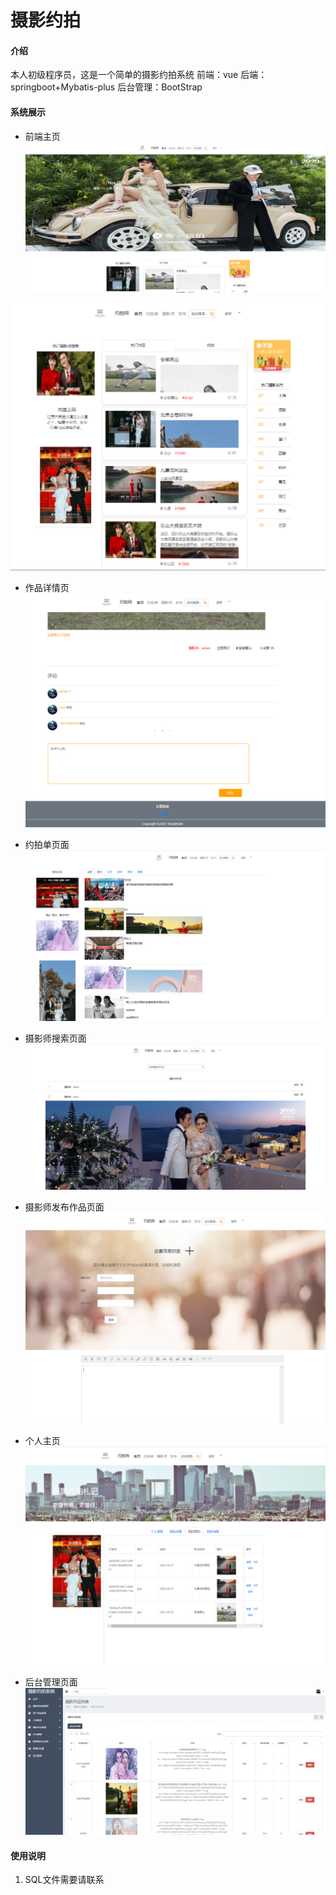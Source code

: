 # 摄影约拍

#### 介绍
本人初级程序员，这是一个简单的摄影约拍系统
前端：vue
后端：springboot+Mybatis-plus
后台管理：BootStrap

#### 系统展示

- 前端主页
![前端主页1](image/image.png)

![前端主页2](image/front_image2.png)

- 作品详情页
![前端作品详情页](image/front_image3.png)

- 约拍单页面
![前端约拍单页面](image/front_image4.png)

- 摄影师搜索页面
![前端摄影师搜索页面](image/front_image5.png)

- 摄影师发布作品页面
![摄影师发布作品页面](image/front_mage6.png)

- 个人主页
![个人主页](image/front_image7.png)

- 后台管理页面
![输入图片说明](image/back_image1.png)

#### 使用说明

1.  SQL文件需要请联系
